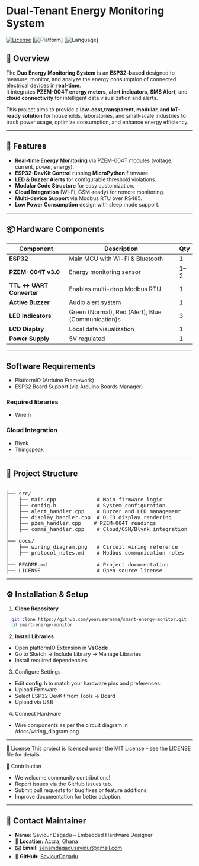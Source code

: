 # Dual-Tenant Energy Monitoring System

[![License](https://img.shields.io/badge/license-MIT-blue.svg)](LICENSE)
[![Platform](https://img.shields.io/badge/platform-PlatformIO-orange.svg)]
[![Language](https://img.shields.io/badge/language-C/C++-green.svg)]

## 📌 Overview

The **Duo Energy Monitoring System** is an **ESP32-based** designed to measure, monitor, and analyze the energy consumption of connected electrical devices in **real-time**.  
It integrates **PZEM-004T energy meters**, **alert indicators**, **SMS Alert**, and **cloud connectivity** for intelligent data visualization and alerts.

This project aims to provide a **low-cost,transparent, modular, and IoT-ready solution** for households, laboratories, and small-scale industries to track power usage, optimize consumption, and enhance energy efficiency.

---

## 🎯 Features

- **Real-time Energy Monitoring** via PZEM-004T modules (voltage, current, power, energy).
- **ESP32-DevKit Control** running **MicroPython** firmware.
- **LED & Buzzer Alerts** for configurable threshold violations.
- **Modular Code Structure** for easy customization.
- **Cloud Integration** (Wi-Fi, GSM-ready) for remote monitoring.
- **Multi-device Support** via Modbus RTU over RS485.
- **Low Power Consumption** design with sleep mode support.

---

## 📦 Hardware Components

| Component                   | Description                                       | Qty |
|-----------------------------|---------------------------------------------------|-----|
| **ESP32**                   | Main MCU with Wi-Fi & Bluetooth                   | 1   |
| **PZEM-004T v3.0**          | Energy monitoring sensor                          | 1–2 |
| **TTL ↔ UART Converter**    | Enables multi-drop Modbus RTU                     | 1   |
| **Active Buzzer**           | Audio alert system                                | 1   |
| **LED Indicators**          | Green (Normal), Red (Alert), Blue (Communication)s| 3   |
| **LCD Display**             | Local data visualization                          | 1   |
| **Power Supply**            | 5V regulated                                      | 1   |

---

## Software Requirements

- PlatformIO (Arduino Framework)
- ESP32 Board Support (via Arduino Boards Manager)

### Required libraries

- Wire.h

### Cloud Integration

- Blynk
- Thingspeak

---

## 📂 Project Structure

<pre> 
├── src/
│   ├── main.cpp             # Main firmware logic
│   ├── config.h             # System configuration
│   ├── alert_handler.cpp    # Buzzer and LED management
│   ├── display_handler.cpp  # OLED display rendering
│   ├── pzem_handler.cpp    # PZEM-004T readings
│   ├── comms_handler.cpp    # Cloud/GSM/Blynk integration
│
├── docs/
│   ├── wiring_diagram.png   # Circuit wiring reference
│   ├── protocol_notes.md    # Modbus communication notes
│
├── README.md                # Project documentation
├── LICENSE                  # Open source license
</pre>

---

## ⚙️ Installation & Setup

1. **Clone Repository**

  ```bash
    git clone https://github.com/yourusername/smart-energy-monitor.git
    cd smart-energy-monitor
  ```

2. **Install Libraries**
  - Open platformIO Extension in **VsCode** 
  - Go to Sketch → Include Library → Manage Libraries
  - Install required dependencies

3. Configure Settings
  - Edit **config.h** to match your hardware pins and preferences.
  - Upload Firmware
  - Select ESP32 DevKit from Tools → Board
  - Upload via USB

4. Connect Hardware
  - Wire components as per the circuit diagram in /docs/wiring_diagram.png
  
---

📜 License
This project is licensed under the MIT License – see the LICENSE file for details.

🤝 Contribution
  - We welcome community contributions!
  - Report issues via the GitHub Issues tab.
  - Submit pull requests for bug fixes or feature additions.
  - Improve documentation for better adoption.

---
## 📧 Contact Maintainer

- **Name:** Saviour Dagadu – Embedded Hardware Designer  
- **📍 Location:** Accra, Ghana  
- **✉️ Email:** [senamdagadusaviour@gmail.com](mailto:senamdagadusaviour@gmail.com)  
- **🔗 GitHub:** [SaviourDagadu](https://github.com/SaviourDagadu)



